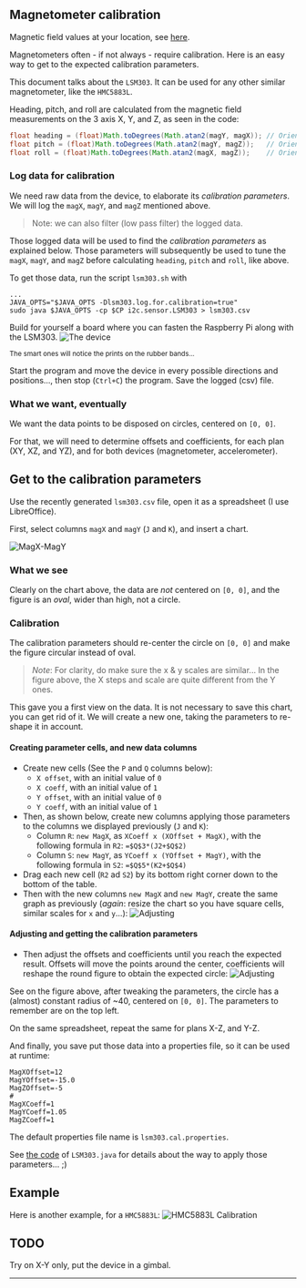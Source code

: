## Magnetometer calibration
Magnetic field values at your location, see [here](http://www.magnetic-declination.com/).

Magnetometers often - if not always - require calibration.
Here is an easy way to get to the expected calibration parameters.

This document talks about the `LSM303`. It can be used for any other similar magnetometer, like the `HMC5883L`.

Heading, pitch, and roll are calculated from the magnetic field measurements on the 3 axis
X, Y, and Z, as seen in the code:
```java
float heading = (float)Math.toDegrees(Math.atan2(magY, magX)); // Orientation in plan X-Y
float pitch = (float)Math.toDegrees(Math.atan2(magY, magZ));   // Orientation in plan Y-Z
float roll = (float)Math.toDegrees(Math.atan2(magX, magZ));    // Orientation in plan X-Z
```

### Log data for calibration
We need raw data from the device, to elaborate its _calibration parameters_.
We will log the `magX`, `magY`, and `magZ` mentioned above.
> Note: we can also filter (low pass filter) the logged data.

Those logged data will be used to find the _calibration parameters_ as explained below.
Those parameters will subsequently be used to tune the `magX`, `magY`, and `magZ` before
calculating `heading`, `pitch` and `roll`, like above.

To get those data, run the script `lsm303.sh` with
```
...
JAVA_OPTS="$JAVA_OPTS -Dlsm303.log.for.calibration=true"
sudo java $JAVA_OPTS -cp $CP i2c.sensor.LSM303 > lsm303.csv
```

Build for yourself a board where you can fasten the Raspberry Pi along with the LSM303.
![The device](./lsm303.cal.jpeg)

<small>The smart ones will notice the prints on the rubber bands...</small>

Start the program and move the device in every possible directions and positions..., then stop (`Ctrl+C`) the program.
Save the logged (csv) file.

### What we want, eventually
We want the data points to be disposed on circles, centered on `[0, 0]`.

For that, we will need to determine offsets and coefficients, for each plan (XY, XZ, and YZ), and for both devices (magnetometer, accelerometer).

## Get to the calibration parameters
Use the recently generated `lsm303.csv` file, open it as a spreadsheet (I use LibreOffice).

First, select columns `magX` and `magY` (`J` and `K`), and insert a chart.

![MagX-MagY](./magX-magY.png)

### What we see
Clearly on the chart above, the data are _not_ centered on `[0, 0]`, and the figure is an _oval_, wider than high, not a circle.

### Calibration
The calibration parameters should re-center the circle on `[0, 0]` and make the figure circular instead of oval.
> _Note_: For clarity, do make sure the x & y scales are similar... In the figure above, the X steps and scale are quite different from the Y ones. 

This gave you a first view on the data. 
It is not necessary to save this chart, you can get rid of it. 
We will create a new one, taking the parameters to re-shape it in account.

#### Creating parameter cells, and new data columns
- Create new cells (See the `P` and `Q` columns below):
  - `X offset`, with an initial value of `0`
  - `X coeff`, with an initial value of `1`
  - `Y offset`, with an initial value of `0`
  - `Y coeff`, with an initial value of `1`
- Then, as shown below, create new columns applying those parameters to the columns we displayed previously (`J` and `K`):
  - Column `R`: `new MagX`, as `XCoeff x (XOffset + MagX)`, with the following formula in `R2`: `=$Q$3*(J2+$Q$2)`
  - Column `S`: `new MagY`, as `YCoeff x (YOffset + MagY)`, with the following formula in `S2`: `=$Q$5*(K2+$Q$4)`
- Drag each new cell (`R2` ad `S2`) by its bottom right corner down to the bottom of the table.
- Then with the new columns `new MagX` and `new MagY`, create the same graph as previously (_again_: resize the chart so you have square cells, similar scales for `x` and `y`...):
![Adjusting](./Adjusting.1.png)

#### Adjusting and getting the calibration parameters
- Then adjust the offsets and coefficients until you reach the expected result. Offsets will move the points around the center, coefficients will reshape the round figure to obtain the expected circle:
![Adjusting](./Adjusting.2.png)

See on the figure above, after tweaking the parameters, the circle has a (almost) constant radius of ~40, centered on `[0, 0]`.
The parameters to remember are on the top left.

On the same spreadsheet, repeat the same for plans X-Z, and Y-Z.

And finally, you save put those data into a properties file, so it can be used at runtime:
```properties
MagXOffset=12
MagYOffset=-15.0
MagZOffset=-5
#
MagXCoeff=1
MagYCoeff=1.05
MagZCoeff=1
```

The default properties file name is `lsm303.cal.properties`. 

See [the code](../src/main/java/i2c/sensor/LSM303.java#L483) of `LSM303.java` for details about the way to apply those parameters... ;)

## Example
Here is another example, for a `HMC5883L`:
![HMC5883L Calibration](hmc5883l.png)

## TODO
Try on X-Y only, put the device in a gimbal.

---
